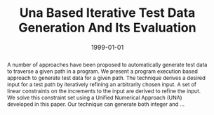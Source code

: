 ---
title: "Una Based Iterative Test Data Generation And Its Evaluation"
abstract: "A number of approaches have been proposed to automatically generate test data to traverse a given path in a program. We present a program execution based approach to generate test data for a given path. The technique derives a desired input for a test path by iteratively refining an arbitrarily chosen input. A set of linear constraints on the increments to the input are derived to refine the input. We solve this constraint set using a Unified Numerical Approach (UNA) developed in this paper. Our technique can generate both integer and …"
date: 1999-01-01
venue: "The 14th IEEE International Conference on Automated Software Engineering, ASE 1999, Cocoa Beach, Florida, USA, 12-15 October 1999"
paperurl: https://ieeexplore.ieee.org/abstract/document/802270/
authors: "Neelam Gupta, Aditya P. Mathur and Mary Lou Soffa"
awards: ""
---